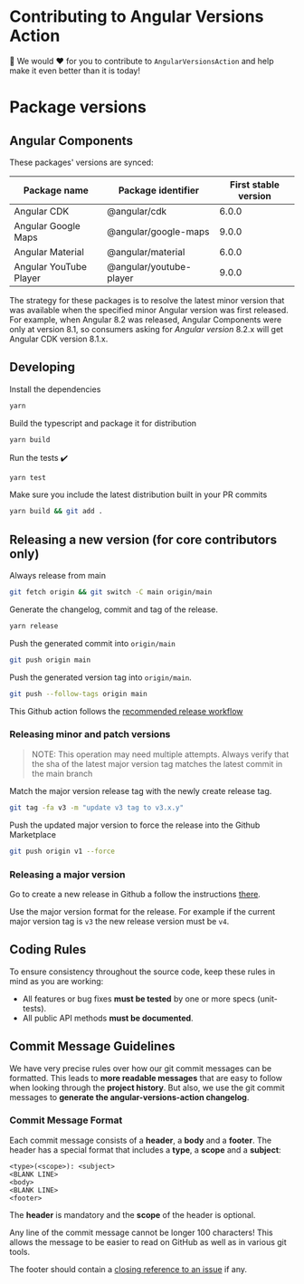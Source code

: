 # Contributing to Angular Versions Action

🙏 We would ❤️ for you to contribute to `AngularVersionsAction` and help make it even better than it is today!

# Package versions

## Angular Components

These packages' versions are synced:

| Package name           | Package identifier      | First stable version |
| ---------------------- | ----------------------- | -------------------- |
| Angular CDK            | @angular/cdk            | 6.0.0                |
| Angular Google Maps    | @angular/google-maps    | 9.0.0                |
| Angular Material       | @angular/material       | 6.0.0                |
| Angular YouTube Player | @angular/youtube-player | 9.0.0                |

The strategy for these packages is to resolve the latest minor version that was available when the specified
minor Angular version was first released. For example, when Angular 8.2 was released, Angular Components were only
at version 8.1, so consumers asking for _Angular version_ 8.2.x will get Angular CDK version 8.1.x.

## Developing

Install the dependencies

```bash
yarn
```

Build the typescript and package it for distribution

```bash
yarn build
```

Run the tests :heavy_check_mark:

```bash
yarn test
```

Make sure you include the latest distribution built in your PR commits

```bash
yarn build && git add .
```

## Releasing a new version (for core contributors only)

Always release from main

```bash
git fetch origin && git switch -C main origin/main
```

Generate the changelog, commit and tag of the release.

```bash
yarn release
```

Push the generated commit into `origin/main`

```bash
git push origin main
```

Push the generated version tag into `origin/main`.

```bash
git push --follow-tags origin main
```

This Github action follows the [recommended release workflow](https://github.com/actions/toolkit/blob/master/docs/action-versioning.md#recommendations)

### Releasing minor and patch versions

> NOTE: This operation may need multiple attempts. Always verify that the sha of the latest major version tag matches the latest commit in the main branch

Match the major version release tag with the newly create release tag.

```bash
git tag -fa v3 -m "update v3 tag to v3.x.y"
```

Push the updated major version to force the release into the Github Marketplace

```bash
git push origin v1 --force
```

### Releasing a major version

Go to create a new release in Github a follow the instructions [there](https://github.com/ngworker/angular-versions-action/releases/new).

Use the major version format for the release. For example if the current major version tag is `v3` the new release version must be `v4`.

## <a name="rules"></a> Coding Rules

To ensure consistency throughout the source code, keep these rules in mind as you are working:

- All features or bug fixes **must be tested** by one or more specs (unit-tests).
- All public API methods **must be documented**.

## <a name="commit"></a> Commit Message Guidelines

We have very precise rules over how our git commit messages can be formatted. This leads to **more
readable messages** that are easy to follow when looking through the **project history**. But also,
we use the git commit messages to **generate the angular-versions-action changelog**.

### Commit Message Format

Each commit message consists of a **header**, a **body** and a **footer**. The header has a special
format that includes a **type**, a **scope** and a **subject**:

```
<type>(<scope>): <subject>
<BLANK LINE>
<body>
<BLANK LINE>
<footer>
```

The **header** is mandatory and the **scope** of the header is optional.

Any line of the commit message cannot be longer 100 characters! This allows the message to be easier
to read on GitHub as well as in various git tools.

The footer should contain a [closing reference to an issue](https://help.github.com/articles/closing-issues-via-commit-messages/) if any.
